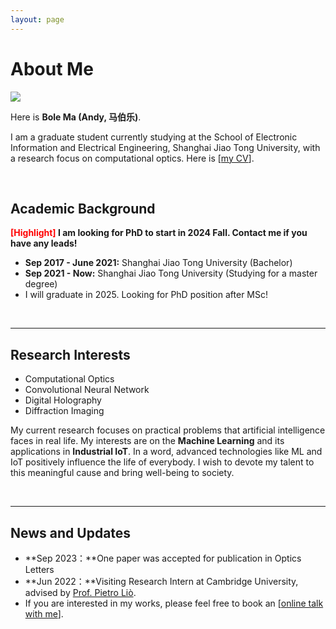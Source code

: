 ```yaml
---
layout: page
---
```


# About Me

<img src="https://github.com/jokermbl/jokermbl.github.io/blob/master/file/MBL.jpg">


Here is **Bole Ma (Andy, 马伯乐)**.

I am a graduate student currently studying at the School of Electronic Information and Electrical Engineering, Shanghai Jiao Tong University, with a research focus on computational optics. Here is [[my CV](https://caihanlin.com/file/CV-HanlinCAI.pdf)].

<br>

## Academic Background

**<font color='red'>[Highlight]</font> I am looking for PhD to start in 2024 Fall. Contact me if you have any leads!**

- **Sep 2017 - June 2021:** Shanghai Jiao Tong University (Bachelor)
- **Sep 2021 - Now:** Shanghai Jiao Tong University (Studying for a master degree)
- I will graduate in 2025. Looking for PhD position after MSc!

<br>

---

## Research Interests

- Computational Optics
- Convolutional Neural Network
- Digital Holography
- Diffraction Imaging

My current research focuses on practical problems that artificial intelligence faces in real life. My interests are on the **Machine Learning** and its applications in **Industrial IoT**. In a word, advanced technologies like ML and IoT positively influence the life of everybody.  I wish to devote my talent to this meaningful cause and bring well-being to society.

<br>

---

## News and Updates

- **Sep 2023：**One paper was accepted for publication in Optics Letters
- **Jun 2022：**Visiting Research Intern at Cambridge University, advised by [Prof. Pietro Liò](https://www.cl.cam.ac.uk/~pl219/ ).
- If you are interested in my works, please feel free to book an [[online talk with me](https://calendly.com/lancecai/meet-with-lance)].
